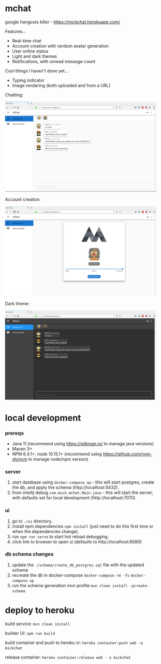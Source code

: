 # mchat
google hangouts killer - https://mickchat.herokuapp.com/

Features...
- Real-time chat
- Account creation with random avatar generation
- User online status
- Light and dark themes
- Notifications, with unread message count

Cool things I haven't done yet...
- Typing indicator
- Image rendering (both uploaded and from a URL)


Chatting:

<img src="/assets/lightTheme.png" width="500px" /> 


Account creation:

<img src="/assets/accountCreation.png" width="500px" />


Dark theme:

<img src="/assets/darkTheme.png" width="500px" />

# local development
### prereqs

- Java 11 (recommend using https://sdkman.io/ to manage java versions)
- Maven 3+
- NPM 6.4.1+, node 10.15.1+ (recommend using https://github.com/nvm-sh/nvm to manage node/npm version)
### server
1. start database using ```docker-compose up``` - this will start postgres, create the db, and apply the schema (http://localhost:5432). 
2. from intellij debug ```com.mick.mchat.Main.java``` - this will start the server, with defaults set for local development (http://localhost:7070).

### ui
1. go to ```./ui``` directory.
2. install npm dependencies ```npm install``` (just need to do this first time or when the dependencies change).
3. run ```npm run serve``` to start hot reload debugging.
4. click link to browser to open ui (defaults to http://localhost:8080) 

### db schema changes
1. update the ```./schema/create_db_postgres.sql``` file with the updated schema
2. recreate the db in docker-compose ```docker-compose rm -fs``` ```docker-compose up```
3. run the schema generation mvn profile ```mvn clean install -pcreate-schema```

# deploy to heroku
build service: ```mvn clean install```

builder UI: ```npm run build```

build container and push to heroku cr: ```heroku container:push web -a mickchat```

release container: ```heroku container:release web - a mickchat```
